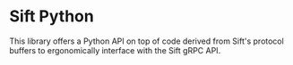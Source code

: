 # Sift Python

This library offers a Python API on top of code derived from Sift's protocol buffers to ergonomically interface with the Sift gRPC API.
